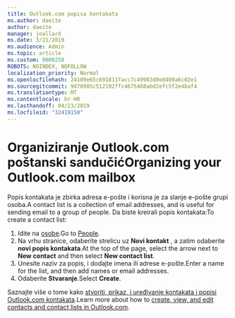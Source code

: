```yaml
---
title: Outlook.com popisa kontakata
ms.author: daeite
author: daeite
manager: joallard
ms.date: 3/21/2019
ms.audience: Admin
ms.topic: article
ms.custom: 9000258
ROBOTS: NOINDEX, NOFOLLOW
localization_priority: Normal
ms.openlocfilehash: 24109e65c691811facc7c49983d0e8400a6c02e1
ms.sourcegitcommit: 9d78905c512192ffc4675468abd2efc5f2e4baf4
ms.translationtype: MT
ms.contentlocale: hr-HR
ms.lasthandoff: 04/23/2019
ms.locfileid: "32419150"
---
```

# <a name="organizing-your-outlookcom-mailbox"></a><span data-ttu-id="d8242-102">Organiziranje Outlook.com poštanski sandučić</span><span class="sxs-lookup"><span data-stu-id="d8242-102">Organizing your Outlook.com mailbox</span></span>

<span data-ttu-id="d8242-103">Popis kontakata je zbirka adresa e-pošte i korisna je za slanje e-pošte grupi osoba.</span><span class="sxs-lookup"><span data-stu-id="d8242-103">A contact list is a collection of email addresses, and is useful for sending email to a group of people.</span></span> <span data-ttu-id="d8242-104">Da biste kreirali popis kontakata:</span><span class="sxs-lookup"><span data-stu-id="d8242-104">To create a contact list:</span></span>

1. <span data-ttu-id="d8242-105">Idite na [osobe](https://outlook.live.com/people/).</span><span class="sxs-lookup"><span data-stu-id="d8242-105">Go to [People](https://outlook.live.com/people/).</span></span>
1. <span data-ttu-id="d8242-106">Na vrhu stranice, odaberite strelicu uz **Novi kontakt** , a zatim odaberite **novi popis kontakata**.</span><span class="sxs-lookup"><span data-stu-id="d8242-106">At the top of the page, select the arrow next to **New contact** and then select **New contact list**.</span></span>
1. <span data-ttu-id="d8242-107">Unesite naziv za popis, i dodajte imena ili adrese e-pošte.</span><span class="sxs-lookup"><span data-stu-id="d8242-107">Enter a name for the list, and then add names or email addresses.</span></span>
1. <span data-ttu-id="d8242-108">Odaberite **Stvaranje**.</span><span class="sxs-lookup"><span data-stu-id="d8242-108">Select **Create**.</span></span>

<span data-ttu-id="d8242-109">Saznajte više o tome kako [stvoriti, prikaz, i uređivanje kontakata i popisi Outlook.com kontakata](https://support.office.com/article/5b909158-036e-4820-92f7-2a27f57b9f01).</span><span class="sxs-lookup"><span data-stu-id="d8242-109">Learn more about how to [create, view, and edit contacts and contact lists in Outlook.com](https://support.office.com/article/5b909158-036e-4820-92f7-2a27f57b9f01).</span></span>